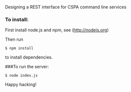 Designing a REST interface for CSPA command line services


### To install:

First install node.js and npm, see (http://nodejs.org)

Then run
```
$ npm install
```
to install dependencies.


###To run the server:

```
$ node index.js
```

Happy hacking!


